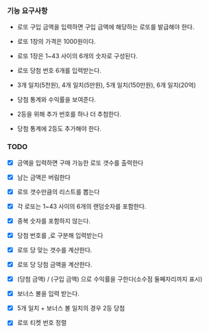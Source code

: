 ### 기능 요구사항
- 로또 구입 금액을 입력하면 구입 금액에 해당하는 로또를 발급해야 한다.  
- 로또 1장의 가격은 1000원이다.
- 로또 1장은 1~43 사이의 6개의 숫자로 구성된다.
- 로또 당첨 번호 6개를 입력받는다.
- 3개 일치(5천원), 4개 일치(5만원), 5개 일치(150만원), 6개 일치(20억)
- 당첨 통계와 수익률을 보여준다.


- 2등을 위해 추가 번호를 하나 더 추첨한다.
- 당첨 통계에 2등도 추가해야 한다.

### TODO
- [x] 금액을 입력하면 구매 가능한 로또 갯수를 출력한다
- [x] 남는 금액은 버림한다
- [x] 로또 갯수만큼의 리스트를 뽑는다
- [x] 각 로또는 1~43 사이의 6개의 랜덤숫자를 포함한다.
- [x] 중복 숫자를 포함하지 않는다.
- [x] 당첨 번호를 ,로 구분해 입력받는다
- [x] 로또 당 맞는 갯수를 계산한다.
- [x] 로또 당 당첨 금액을 계산한다.
- [x] (당첨 금액) / (구입 금액) 으로 수익률을 구한다(소수점 둘째자리까지 표시)


- [x] 보너스 볼을 입력 받는다.
- [x] 5개 일치 + 보너스 볼 일치의 경우 2등 당첨
- [x] 로또 티켓 번호 정렬

